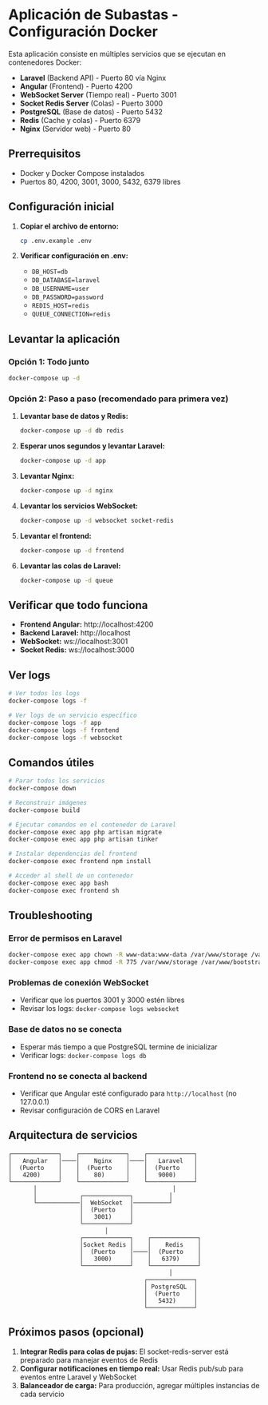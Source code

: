 # Aplicación de Subastas - Configuración Docker

Esta aplicación consiste en múltiples servicios que se ejecutan en contenedores Docker:

- **Laravel** (Backend API) - Puerto 80 vía Nginx
- **Angular** (Frontend) - Puerto 4200  
- **WebSocket Server** (Tiempo real) - Puerto 3001
- **Socket Redis Server** (Colas) - Puerto 3000
- **PostgreSQL** (Base de datos) - Puerto 5432
- **Redis** (Cache y colas) - Puerto 6379
- **Nginx** (Servidor web) - Puerto 80

## Prerrequisitos

- Docker y Docker Compose instalados
- Puertos 80, 4200, 3001, 3000, 5432, 6379 libres

## Configuración inicial

1. **Copiar el archivo de entorno:**
   ```bash
   cp .env.example .env
   ```

2. **Verificar configuración en .env:**
   - `DB_HOST=db`
   - `DB_DATABASE=laravel`
   - `DB_USERNAME=user`
   - `DB_PASSWORD=password`
   - `REDIS_HOST=redis`
   - `QUEUE_CONNECTION=redis`

## Levantar la aplicación

### Opción 1: Todo junto
```bash
docker-compose up -d
```

### Opción 2: Paso a paso (recomendado para primera vez)

1. **Levantar base de datos y Redis:**
   ```bash
   docker-compose up -d db redis
   ```

2. **Esperar unos segundos y levantar Laravel:**
   ```bash
   docker-compose up -d app
   ```

3. **Levantar Nginx:**
   ```bash
   docker-compose up -d nginx
   ```

4. **Levantar los servicios WebSocket:**
   ```bash
   docker-compose up -d websocket socket-redis
   ```

5. **Levantar el frontend:**
   ```bash
   docker-compose up -d frontend
   ```

6. **Levantar las colas de Laravel:**
   ```bash
   docker-compose up -d queue
   ```

## Verificar que todo funciona

- **Frontend Angular:** http://localhost:4200
- **Backend Laravel:** http://localhost
- **WebSocket:** ws://localhost:3001
- **Socket Redis:** ws://localhost:3000

## Ver logs

```bash
# Ver todos los logs
docker-compose logs -f

# Ver logs de un servicio específico
docker-compose logs -f app
docker-compose logs -f frontend
docker-compose logs -f websocket
```

## Comandos útiles

```bash
# Parar todos los servicios
docker-compose down

# Reconstruir imágenes
docker-compose build

# Ejecutar comandos en el contenedor de Laravel
docker-compose exec app php artisan migrate
docker-compose exec app php artisan tinker

# Instalar dependencias del frontend
docker-compose exec frontend npm install

# Acceder al shell de un contenedor
docker-compose exec app bash
docker-compose exec frontend sh
```

## Troubleshooting

### Error de permisos en Laravel
```bash
docker-compose exec app chown -R www-data:www-data /var/www/storage /var/www/bootstrap/cache
docker-compose exec app chmod -R 775 /var/www/storage /var/www/bootstrap/cache
```

### Problemas de conexión WebSocket
- Verificar que los puertos 3001 y 3000 estén libres
- Revisar los logs: `docker-compose logs websocket`

### Base de datos no se conecta
- Esperar más tiempo a que PostgreSQL termine de inicializar
- Verificar logs: `docker-compose logs db`

### Frontend no se conecta al backend
- Verificar que Angular esté configurado para `http://localhost` (no 127.0.0.1)
- Revisar configuración de CORS en Laravel

## Arquitectura de servicios

```
┌─────────────┐    ┌─────────────┐    ┌─────────────┐
│   Angular   │────│    Nginx    │────│   Laravel   │
│  (Puerto    │    │  (Puerto    │    │  (Puerto    │
│   4200)     │    │    80)      │    │   9000)     │
└─────────────┘    └─────────────┘    └─────────────┘
       │                                      │
       │            ┌─────────────┐          │
       └────────────│  WebSocket  │──────────┘
                    │  (Puerto    │
                    │   3001)     │
                    └─────────────┘
                           │
                    ┌─────────────┐    ┌─────────────┐
                    │Socket Redis │    │    Redis    │
                    │  (Puerto    │────│  (Puerto    │
                    │   3000)     │    │   6379)     │
                    └─────────────┘    └─────────────┘
                                             │
                                      ┌─────────────┐
                                      │ PostgreSQL  │
                                      │  (Puerto    │
                                      │   5432)     │
                                      └─────────────┘
```

## Próximos pasos (opcional)

1. **Integrar Redis para colas de pujas:** El socket-redis-server está preparado para manejar eventos de Redis
2. **Configurar notificaciones en tiempo real:** Usar Redis pub/sub para eventos entre Laravel y WebSocket
3. **Balanceador de carga:** Para producción, agregar múltiples instancias de cada servicio
